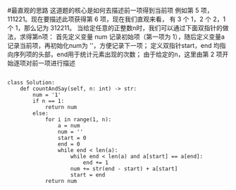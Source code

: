 #最直观的思路
这道题的核心是如何去描述前一项得到当前项
例如第 5 项，111221。现在要描述此项获得第 6 项，现在我们直观来看，
有 3 个 1，2 个 2，1 个 1，那么记为 312211。
当给定任意的正整数n时，我们可以通过下面双指针的做法，求得第n项：
首先定义变量 num 记录初始项（第一项为 1），随后定义变量a记录当前项，再初始化num为 ''，方便记录下一项；
定义双指针start，end 均指向序列项的头部，end用于统计元素出现的次数；
由于给定的n，这里由第 2 项开始逐项对前一项进行描述

```shell

class Solution:
    def countAndSay(self, n: int) -> str:
        num = '1'
        if n == 1:
            return num
        else:
            for i in range(1, n):
                a = num
                num = ''
                start = 0
                end = 0
                while end < len(a):
                    while end < len(a) and a[start] == a[end]:
                        end += 1
                    num += str(end - start) + a[start]
                    start = end
            return num
```
